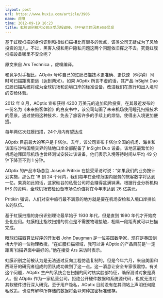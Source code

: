 ```yaml
---
layout: post
url: https://www.huxiu.com/article/3906
name: 虎嗅
time: 2012-09-19 16:23
title: 虹膜识别技术公司正受风投追捧，但不安全的因素已经显现
---
```

基于虹膜扫描的身份识别和指纹扫描相比有很多的优点，该类公司无疑成为了风险投资的宠儿。不过，黑客入侵和用户隐私问题这两个问题依旧挥之不去。究竟虹膜扫描设备哪里不安全呢？

原文来自 Ars Technica ，虎嗅编译。

和竞争对手相比，AOptix 号称自己的虹膜扫描技术更准确、更快速（6秒钟）同时可扫描距离更远（达到两米）。如果 AOptix 所言不虚的话，其产品 InSight Duo 虹膜扫描系统将成为全球机场和边境口岸的标准设备，改进我们在旅行和出入境时的安检体验。

2012 年 8 月，AOptix 宣布获得 4200 万美元的追加风险投资。在其最近发布的一份名为《未来旅客体验》的白皮书中，该公司勾画了未来机场使用瞳孔扫描技术的愿景。通过使用这种技术，免去了旅客许多的手续上的烦恼，使得出入境更加便捷。

每年两亿次虹膜扫描，24个月内有望达成

AOptix 目前最大的客户是卡塔尔。去年，该公司宣布卡塔尔全国的机场、海关和该国与沙特国境交界的陆地口岸全部配备了 InSight Duo 设备。该地区最繁忙的机场迪拜国际机场也曾经测试安装过该设备，他们表示入境等待时间从平均 49 分钟下降至不到 1 分钟。

AOptix 的产品市场总监 Joseph Pritikin 在接受采访时说：“如果我们的业务按计划实施，那么在 18 到 24 个月内，我们每年在全球范围内服务的旅客数字将达到一亿。果真如此的话，这家硅谷的私营公司将会赚得盆满钵满。根据行业分析机构 IHS 的资料，全球机场安检设备市场总价值将在今年末达到 26 亿美元。

Pritikin 强调，人们对空中旅行最不满意的地方就是要在机场安检和入境口岸排长长的队伍。

基于虹膜扫描的身份识别理论最早始于 1930 年代，但是直到 1990 年代才开始商业化应用。虹膜相比指纹扫描的优点是不需要物理接触，相隔一段距离就可以扫描完成。

眼球扫描器算法程序的开发者 John Daugman 是一位美国数学家，现在是英国剑桥大学的一位物理教授。“在虹膜扫描领域，我可以讲 AOptix 的产品目前是‘一定距离’扫描界面中最好的。”他在接受 Ars 采访时表示。

虹膜识别之前被认为是无法通过反向工程仿造复制的，但是今年六月，来自美国和西班牙的研究者组成的团队成功做到了这一点。这一消息让安全专家很震惊。有关这个问题，AOptix 生产的系统会在扫描的同时核实脸部特征，确保测试对象是真人。但 AOptix 作为一家私营公司，拒绝公开硬件数据和系统源代码，也就无法对其软硬件进行深入研究。至于用户隐私，AOptix 目前没有在其网站上声明任何隐私政策，也没有解释所存储的数据将会以何种加密标准储存。

